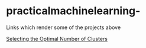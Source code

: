 # practicalmachinelearning-
Links which render some of the projects above

[Selecting the Optimal Number of Clusters](http://htmlpreview.github.io/?https://github.com/Rdub2/practicalmachinelearning/blob/gh-pages/Selecting_the_Optimal_Number_of_Clusters_2.html)
